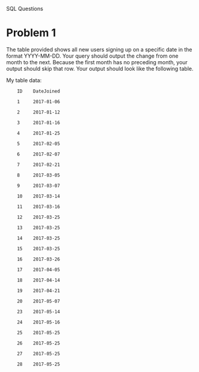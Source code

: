 SQL Questions


# Problem 1

 The table provided shows all new users signing up on a specific date in the format YYYY-MM-DD. Your query should output the change from one month to the next. Because the first month has no preceding month, your output should skip that row. Your output should look like the following table.

My table data:
        
        ID    DateJoined
        
        1     2017-01-06
        
        2     2017-01-12
        
        3     2017-01-16
        
        4     2017-01-25
        
        5     2017-02-05
        
        6     2017-02-07
        
        7     2017-02-21
        
        8     2017-03-05
        
        9     2017-03-07
        
        10    2017-03-14
        
        11    2017-03-16
        
        12    2017-03-25
        
        13    2017-03-25
        
        14    2017-03-25
        
        15    2017-03-25
        
        16    2017-03-26
        
        17    2017-04-05
        
        18    2017-04-14
        
        19    2017-04-21
        
        20    2017-05-07
        
        23    2017-05-14
        
        24    2017-05-16
        
        25    2017-05-25
        
        26    2017-05-25
        
        27    2017-05-25
        
        28    2017-05-25











